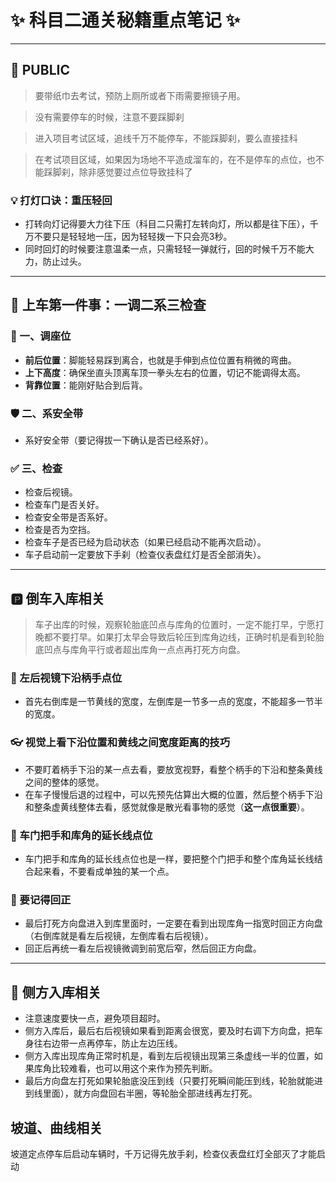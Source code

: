 # ✨ 科目二通关秘籍重点笔记 ✨

---

## 📢 PUBLIC

> 要带纸巾去考试，预防上厕所或者下雨需要擦镜子用。

> 没有需要停车的时候，注意不要踩脚刹

> 进入项目考试区域，追线千万不能停车，不能踩脚刹，要么直接挂科

> 在考试项目区域，如果因为场地不平造成溜车的，在不是停车的点位，也不能踩脚刹，除非感觉要过点位导致挂科了
### 💡 打灯口诀：重压轻回

- 打转向灯记得要大力往下压（科目二只需打左转向灯，所以都是往下压），千万不要只是轻轻地一压，因为轻轻拨一下只会亮3秒。
- 同时回灯的时候要注意温柔一点，只需轻轻一弹就行，回的时候千万不能大力，防止过头。

---

## 🚗 上车第一件事：一调二系三检查

### 💺 一、调座位

-   **前后位置**：脚能轻易踩到离合，也就是手伸到点位位置有稍微的弯曲。
-   **上下高度**：确保坐直头顶离车顶一拳头左右的位置，切记不能调得太高。
-   **背靠位置**：能刚好贴合到后背。

### 🛡️ 二、系安全带

-   系好安全带（要记得拔一下确认是否已经系好）。

### ✅ 三、检查

-   检查后视镜。
-   检查车门是否关好。
-   检查安全带是否系好。
-   检查是否为空挡。
-   检查车子是否已经为启动状态（如果已经启动不能再次启动）。
-   车子启动前一定要放下手刹（检查仪表盘红灯是否全部消失）。

---

## 🅿️ 倒车入库相关

> 车子出库的时候，观察轮胎底凹点与库角的位置时，一定不能打早，宁愿打晚都不要打早。如果打太早会导致后轮压到库角边线，正确时机是看到轮胎底凹点与库角平行或者超出库角一点点再打死方向盘。

### 👀 左后视镜下沿柄手点位

- 首先右倒库是一节黄线的宽度，左倒库是一节多一点的宽度，不能超多一节半的宽度。

### 👓 视觉上看下沿位置和黄线之间宽度距离的技巧

- 不要盯着柄手下沿的某一点去看，要放宽视野，看整个柄手的下沿和整条黄线之间的整体的感觉。
- 在车子慢慢后退的过程中，可以先预先估算出大概的位置，然后整个柄手下沿和整条虚黄线整体去看，感觉就像是散光看事物的感觉（**这一点很重要**）。

### 📐 车门把手和库角的延长线点位

- 车门把手和库角的延长线点位也是一样，要把整个门把手和整个库角延长线结合起来看，不要看成单独的某一个点。

### 🔄 要记得回正

- 最后打死方向盘进入到库里面时，一定要在看到出现库角一指宽时回正方向盘（右倒库就是看左后视镜，左倒库看右后视镜）。
- 回正后再统一看左后视镜微调到前宽后窄，然后回正方向盘。

---

## 🚗 侧方入库相关

- 注意速度要快一点，避免项目超时。
- 侧方入库后，最后右后视镜如果看到距离会很宽，要及时右调下方向盘，把车身往右边带一点再停车，防止左边压线。
- 侧方入库出现库角正常时机是，看到左后视镜出现第三条虚线一半的位置，如果库角比较难看，也可以用这个来作为预先判断。
- 最后方向盘左打死如果轮胎底没压到线（只要打死瞬间能压到线，轮胎就能进到线里面），就方向盘回右半圈，等轮胎全部进线再左打死。

## 坡道、曲线相关
坡道定点停车后启动车辆时，千万记得先放手刹，检查仪表盘红灯全部灭了才能启动
